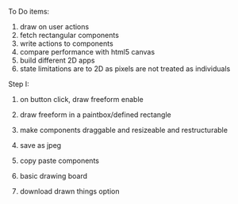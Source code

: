 To Do items:

1. draw on user actions
2. fetch rectangular components
3. write actions to components
4. compare performance with html5 canvas
5. build different 2D apps
6. state limitations are to 2D as pixels are not treated as individuals

Step I:
1. on button click, draw freeform enable
2. draw freeform in a paintbox/defined rectangle
3. make components draggable and resizeable and restructurable
4. save as jpeg
5. copy paste components

1. basic drawing board
2. download drawn things option